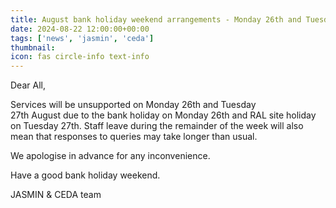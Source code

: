 ```yaml
---
title: August bank holiday weekend arrangements - Monday 26th and Tuesday 27th August 2024
date: 2024-08-22 12:00:00+00:00
tags: ['news', 'jasmin', 'ceda']
thumbnail: 
icon: fas circle-info text-info
---
```


Dear All,  
  
Services will be unsupported on Monday 26th and Tuesday 27th August due to the bank holiday on Monday 26th and RAL site holiday on Tuesday 27th. Staff leave during the remainder of the week will also mean that responses to queries may take longer than usual.
  
We apologise in advance for any inconvenience.

Have a good bank holiday weekend.

JASMIN & CEDA team
